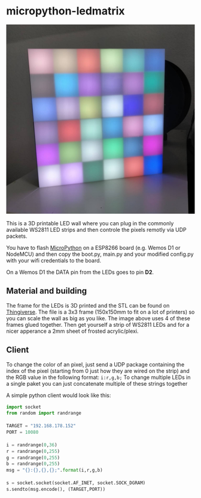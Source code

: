 # micropython-ledmatrix

![immage of the wall](image.jpg)

This is a 3D printable LED wall where you can plug in the commonly available
WS2811 LED strips and then controle the pixels remotly via UDP packets.

You have to flash [MicroPython](https://micropython.org/) on a ESP8266 board
(e.g. Wemos D1 or NodeMCU) and then copy the boot.py, main.py and your
modified config.py with your wifi credentials to the board.

On a Wemos D1 the DATA pin from the LEDs goes to pin **D2**.


## Material and building
The frame for the LEDs is 3D printed and the STL can be found on
[Thingiverse](https://www.thingiverse.com/thing:4458252). The file is a 3x3
frame (150x150mm to fit on a lot of printers) so you can scale the wall as
big as you like. The image above uses 4 of these frames glued together. Then
get yourself a strip of WS2811 LEDs and for a nicer apperance a 2mm sheet of
frosted acrylic/plexi.


## Client
To change the color of an pixel, just send a UDP package containing the index
of the pixel (starting from 0 just how they are wired on the strip) and the
RGB value in the following format: `i:r,g,b;`
To change multiple LEDs in a single paket you can just concatenate multiple of these strings together

A simple python client would look like this:
```python
import socket
from random import randrange

TARGET = "192.168.178.152"
PORT = 10080

i = randrange(0,36)
r = randrange(0,255)
g = randrange(0,255)
b = randrange(0,255)
msg = "{}:{},{},{};".format(i,r,g,b)

s = socket.socket(socket.AF_INET, socket.SOCK_DGRAM)
s.sendto(msg.encode(), (TARGET,PORT))
```
